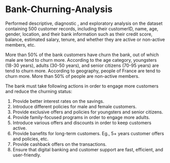# Bank-Churning-Analysis
Performed descriptive, diagnostic , and exploratory analysis on the dataset containing 500 customer records, including their customerID, name, age, gender, location, and their bank information such as their credit score, balance, estimated salary, tenure, and whether they are active or non-active members, etc.

More than 50% of the bank customers have churn the bank, out of which male are tend to churn more. According to the age category, youngsters (18-30 years), adults (30-50 years), and senior citizens (70-95 years) are tend to churn more. According to geography, people of France are tend to churn more. More than 50% of people are non-active members.

The bank must take following actions in order to engage more customers and reduce the churning status:
1. Provide better interest rates on the savings.
2. Introduce different policies for male and female customers.
3. Provide exclusive offers and policies for youngsters and senior citizens.
4. Provide family-focused programs in order to engage more adults.
5. Introduce various offers and discounts in order to keep customers active.
6. Provide banefits for long-term customers. Eg., 5+ years customer offers and policies, etc.
7. Provide cashback offers on the transactions.
8. Ensure that digital banking and customer support are fast, efficient, and user-friendly.
